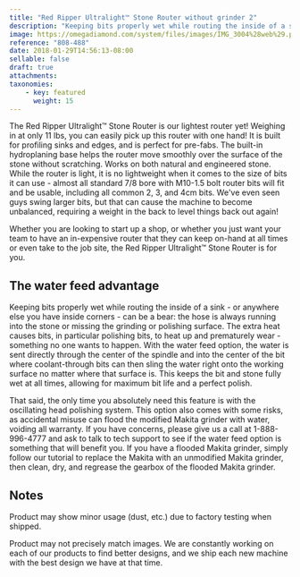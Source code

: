 ```yaml
---
title: "Red Ripper Ultralight™ Stone Router without grinder 2"
description: "Keeping bits properly wet while routing the inside of a sink - or anywhere else you have inside corners - can be a bear: the hose is always running into the stone or missing the grinding or polishing surface."
image: https://omegadiamond.com/system/files/images/IMG_3004%28web%29.preview.jpg
reference: "808-488"
date: 2018-01-29T14:56:13-08:00
sellable: false
draft: true
attachments:
taxonomies: 
    - key: featured
      weight: 15
---
```


The Red Ripper Ultralight™ Stone Router is our lightest router yet! Weighing in at only 11 lbs, you can easily pick up this router with one hand! It is built for profiling sinks and edges, and is perfect for pre-fabs. The built-in hydroplaning base helps the router move smoothly over the surface of the stone without scratching. Works on both natural and engineered stone. While the router is light, it is no lightweight when it comes to the size of bits it can use - almost all standard 7/8 bore with M10-1.5 bolt router bits will fit and be usable, including all common 2, 3, and 4cm bits.  We've even seen guys swing larger bits, but that can cause the machine to become unbalanced, requiring a weight in the back to level things back out again!

Whether you are looking to start up a shop, or whether you just want your team to have an in-expensive router that they can keep on-hand at all times or even take to the job site, the Red Ripper Ultralight™ Stone Router is for you.

## The water feed advantage

Keeping bits properly wet while routing the inside of a sink - or anywhere else you have inside corners - can be a bear: the hose is always running into the stone or missing the grinding or polishing surface. The extra heat causes bits, in particular polishing bits, to heat up and prematurely wear - something no one wants to happen. With the water feed option, the water is sent directly through the center of the spindle and into the center of the bit where coolant-through bits can then sling the water right onto the working surface no matter where that surface is. This keeps the bit and stone fully wet at all times, allowing for maximum bit life and a perfect polish.

That said, the only time you absolutely need this feature is with the oscillating head polishing system. This option also comes with some risks, as accidental misuse can flood the modified Makita grinder with water, voiding all warranty. If you have concerns, please give us a call at 1-888-996-4777 and ask to talk to tech support to see if the water feed option is something that will benefit you. If you have a flooded Makita grinder, simply follow our tutorial to replace the Makita with an unmodified Makita grinder, then clean, dry, and regrease the gearbox of the flooded Makita grinder.

## Notes

Product may show minor usage (dust, etc.) due to factory testing when shipped.

Product may not precisely match images. We are constantly working on each of our products to find better designs, and we ship each new machine with the best design we have at that time.
